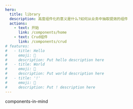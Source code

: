 ```yaml
---
hero:
  title: library
  description: 高度组件化的意义是什么?如何从业务中抽取提效的组件
  actions:
    - text: 开始
      link: /components/home
    - text: Crud组件
      link: /components/crud
# features:
#   - title: Hello
#     emoji: 💎
#     description: Put hello description here
#   - title: World
#     emoji: 🌈
#     description: Put world description here
#   - title: '!'
#     emoji: 🚀
#     description: Put ! description here
---
```


components-in-mind